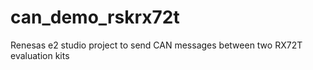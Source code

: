# can_demo_rskrx72t
Renesas e2 studio project to send CAN messages between two RX72T evaluation kits
